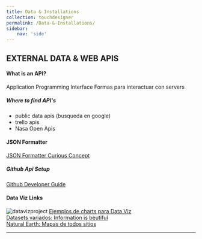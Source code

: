 ```yaml
---
title: Data & Installations
collection: touchdesigner
permalink: /Data-&-Installations/
sidebar:
    nav: 'side'
---
```


## EXTERNAL DATA & WEB APIS

#### What is an API?
Application Programming Interface
Formas para interactuar con servers

##### Where to find API's
- public data apis (busqueda en google)
- trello apis
- Nasa Open Apis

#### JSON Formatter
[JSON Formatter Curious Concept][JSON_Courious]

##### Github Api Setup
[Github Developer Guide][Github Guide]

#### Data Viz Links
![datavizproject](https://datavizproject.com/wp-content/uploads/2015/10/3-Donut-Chart-1024x1024.png)
[Ejemplos de charts para Data Viz][datavizproject]  
[Datasets variados: Information is beutiful][informationisbeautiful]  
[Natural Earth: Mapas de todos sitios][Natural Earth]


---
[JSON_Courious]: https://jsonformatter.curiousconcept.com
[Github Guide]: https://developer.github.com/v3/
[informationisbeautiful]: https://informationisbeautiful.net/data/
[datavizproject]: https://datavizproject.com
[Natural Earth]: https://www.naturalearthdata.com
